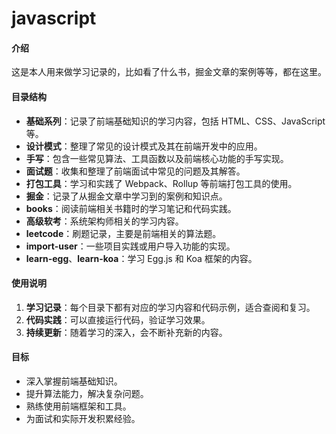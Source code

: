 # javascript

#### 介绍

这是本人用来做学习记录的，比如看了什么书，掘金文章的案例等等，都在这里。

#### 目录结构

- **基础系列**：记录了前端基础知识的学习内容，包括 HTML、CSS、JavaScript 等。
- **设计模式**：整理了常见的设计模式及其在前端开发中的应用。
- **手写**：包含一些常见算法、工具函数以及前端核心功能的手写实现。
- **面试题**：收集和整理了前端面试中常见的问题及其解答。
- **打包工具**：学习和实践了 Webpack、Rollup 等前端打包工具的使用。
- **掘金**：记录了从掘金文章中学习到的案例和知识点。
- **books**：阅读前端相关书籍时的学习笔记和代码实践。
- **高级软考**：系统架构师相关的学习内容。
- **leetcode**：刷题记录，主要是前端相关的算法题。
- **import-user**：一些项目实践或用户导入功能的实现。
- **learn-egg**、**learn-koa**：学习 Egg.js 和 Koa 框架的内容。

#### 使用说明

1. **学习记录**：每个目录下都有对应的学习内容和代码示例，适合查阅和复习。
2. **代码实践**：可以直接运行代码，验证学习效果。
3. **持续更新**：随着学习的深入，会不断补充新的内容。

#### 目标

- 深入掌握前端基础知识。
- 提升算法能力，解决复杂问题。
- 熟练使用前端框架和工具。
- 为面试和实际开发积累经验。